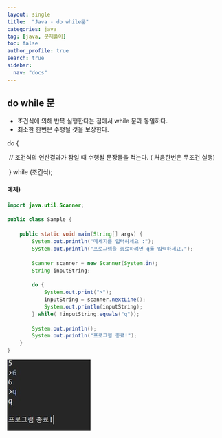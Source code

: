 ```yaml
---
layout: single
title:  "Java - do while문"
categories: java
tag: [java, 문제풀이]
toc: false
author_profile: true
search: true
sidebar:
  nav: "docs"
---
```


## do while 문

- 조건식에 의해 반복 실행한다는 점에서 while 문과 동일하다.
- 최소한 한번은 수행될 것을 보장한다.

do {

​		// 조건식의 연산결과가 참일 때 수행될 문장들을 적는다. ( 처음한번은 무조건 실행)

​		} while (조건식);

#### 예제)


```java
import java.util.Scanner;

public class Sample {

	public static void main(String[] args) {
		System.out.println("메세지를 입력하세요 :");
		System.out.println("프로그램을 종료하려면 q를 입력하세요.");
		
		Scanner scanner = new Scanner(System.in);
		String inputString;
		
		do {
			System.out.print(">");
			inputString = scanner.nextLine();
			System.out.println(inputString);
		} while( !inputString.equals("q"));
		
		System.out.println();
		System.out.println("프로그램 종료!");	
	}
}
```

![q입력](/assets/images/q입력.JPG)
